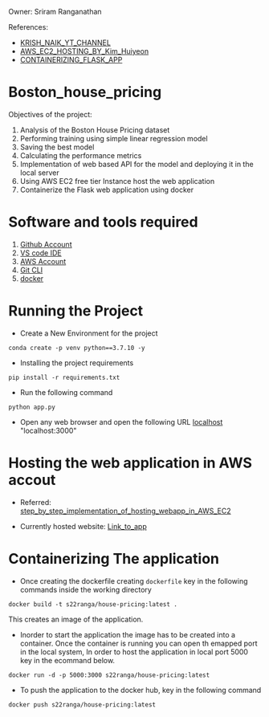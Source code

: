 Owner: Sriram Ranganathan

References:
- [KRISH_NAIK_YT_CHANNEL](https://www.youtube.com/@krishnaik06)
- [AWS_EC2_HOSTING_BY_Kim_Huiyeon](https://medium.com/techfront/step-by-step-visual-guide-on-deploying-a-flask-application-on-aws-ec2-8e3e8b82c4f7)
- [CONTAINERIZING_FLASK_APP](https://www.youtube.com/@HiteshChoudharydotcom)


# Boston_house_pricing

Objectives of the project:
1. Analysis of the Boston House Pricing dataset
2. Performing training using simple linear regression model
3. Saving the best model
4. Calculating the performance metrics
5. Implementation of web based API for the model and deploying it in the local server
6. Using AWS EC2 free tier Instance host the web application
7. Containerize the Flask web application using docker

# Software and tools required
1. [Github Account](https://github.com)
2. [VS code IDE](https://code.visualstudio.com)
3. [AWS Account](https://aws.amazon.com)
4. [Git CLI](https://git-scm.com/)
5. [docker](https://docker.com)



# Running the Project
- Create a New Environment for the project

```
conda create -p venv python==3.7.10 -y
```
- Installing the project requirements
```
pip install -r requirements.txt
```
- Run the following command
```
python app.py
```
- Open any web browser and open the following URL [localhost](localhost:3000) "localhost:3000"


# Hosting the web application in AWS accout

- Referred: [step_by_step_implementation_of_hosting_webapp_in_AWS_EC2](https://medium.com/techfront/step-by-step-visual-guide-on-deploying-a-flask-application-on-aws-ec2-8e3e8b82c4f7)

- Currently hosted website: [Link_to_app](http://34.204.69.28/)

# Containerizing The application
- Once creating the dockerfile creating ```dockerfile``` key in the following commands inside the working directory
```
docker build -t s22ranga/house-pricing:latest . 
```
This creates an image of the application.

- Inorder to start the application the image has to be created into a container. Once the container is running you can open th emapped port in the local system, In order to host the application in local port 5000 key in the ecommand below.

```
docker run -d -p 5000:3000 s22ranga/house-pricing:latest
```
- To push the application to the docker hub, key in the following command
```
docker push s22ranga/house-pricing:latest
```







